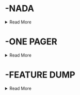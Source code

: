 # -NADA

<details>
<summary> Read More </summary>
  
Not Another Dating App, is a dating website developed to tackle the unconventional ways of online dating.

NADA is a dating app designed to create organic connections through conversations rather than based on a persons image. 

Having seen and heard about persons experience on different websites, we wanted to do something different, where individuals can create meaningful connections. Thinking about it, we could have swiped left on an individual with a great personality, if we are "judging a book by its cover". 

Instead we want you to get to know the person first, and make decisions not based solely on a portrayal of who they are, based on an image.

The contributors to this project are Ashanique Moore and Dachanelle Anderson.

</details>

# -ONE PAGER

<details>
<summary> Read More </summary>
  
### Description: What is it?
NADA (Not Another Dating App) is a dating website catered to facilitating organic connections through meaningful conversations. Unlike other platforms, NADA is taking an unconventional approach by using words written by the user to be the first thing seen rather than an image of the user.

### Problem: What problem is this solving?
Dating apps and online dating through observation and personal use tend to all have one specific thing in common, “a superficial aspect” to whom one connects with. Dating apps don’t need to be only about finding a romantic soulmate; they can also be about platonic friendships, new experiences, and even breaking relationship norms. Seeing how a person looks emphasizes their physical appearance rather than who they are and what they value. This is the issue NADA is looking to solve. Taking away that physical layer and replacing it with short biographies will give an insight into who that person is and ultimately create organic connections on a leveled ground. Because who can’t honestly say they may have swiped left on their soulmate?

### Why: How do we know this is a real problem and worth solving?
From a personal experience and from those of friends, we experimented with different platforms, and having seen each user's profile; we instinctively swiped right or left based on what was seen and not what was written. Many users on the platform don’t even take the time to update their bio to give others an insight into who they are at a glance away from what is portrayed in their images. If the photos were hidden, then biographies would be emphasized, ultimately shifting the perspective from what a user sees to what the users read.

### Success: How do we know if we’ve solved this problem?
The application's success can be measured through various metrics these can include user experience, user traffic, user interaction, how often a user decides to engage with the platform features and other users, and even more, how often a picture reveal hinders or promotes the users' interaction.

### Audience: Who are we building for?
The targetted audience would be adults 18+ and up.
** What: Roughly, what does this look like in the product? **
It will be a dating application with standard swipe left and right features, chat options that will include an interactive like option which will give the user a picture reveal button after giving three “hearts” (likes). Profile, login and sign up features with authentication.

</details>


# -FEATURE DUMP

<details>
<summary> Read More </summary>

- Feature: Home Page/ Landing Page
  - User Story: As a user, I would love to have an area that I can go to, to select potential matches. This is also the first page I would see, after entering the app.

- Feature: Password authentication
  - User Story: Personally, I have never been hacked. This is because I always take extra precautions and measures into securing my online accounts. Therefore, I want the user to feel this secured, and ensure that the user’s information and data are safely secured.

- Feature: Sign in/ Sign up Page
  - User Story: As a user, I would love to be given the option to create a new account if I’m new, or sign into my account, given I am already a user. I should not be able to create a new account with an email that has already been used. 

- Feature: Email Authentication
  - User Story: As a user, I would love to know that I am the only one that can use my email to create an account.

- Feature: Messages/Chat  
  - User Story: As a user, I want to be able to chat or message potential matches to form greater bonds.

- Feature: User Profile
  - User Story: As a user, I want to have a section where I can set up preferences, likes, personal settings, etc., on my account. This is information I can make private or public.

- Feature: Likes/Matches
  - User Story: As a user, I want to like another user on the platform, and know that this information is saved, so I can message the person later. I would also like to be notified is when this user is also a match to me.

</details>

